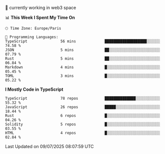 🔭 currently working in web3 space

<!--START_SECTION:waka-->
📊 **This Week I Spent My Time On** 

```text
🕑︎ Time Zone: Europe/Paris

💬 Programming Languages: 
TypeScript               56 mins             ███████████████████░░░░░░   74.58 % 
JSON                     5 mins              ██░░░░░░░░░░░░░░░░░░░░░░░   07.79 % 
Rust                     5 mins              ██░░░░░░░░░░░░░░░░░░░░░░░   06.84 % 
Markdown                 4 mins              █░░░░░░░░░░░░░░░░░░░░░░░░   05.45 % 
TOML                     3 mins              █░░░░░░░░░░░░░░░░░░░░░░░░   05.22 % 
```

**I Mostly Code in TypeScript** 

```text
TypeScript               78 repos            ██████████████░░░░░░░░░░░   55.32 % 
JavaScript               26 repos            █████░░░░░░░░░░░░░░░░░░░░   18.44 % 
Rust                     6 repos             █░░░░░░░░░░░░░░░░░░░░░░░░   04.26 % 
Solidity                 5 repos             █░░░░░░░░░░░░░░░░░░░░░░░░   03.55 % 
HTML                     4 repos             █░░░░░░░░░░░░░░░░░░░░░░░░   02.84 % 
```




 Last Updated on 09/07/2025 08:07:59 UTC
<!--END_SECTION:waka-->
